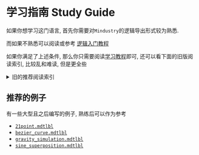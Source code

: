 # 学习指南 Study Guide
如果你想学习这门语言, 首先你需要对`Mindustry`的逻辑导出形式较为熟悉.

而如果不熟悉可以阅读或参考
[逻辑入门教程](https://github.com/A4-Tacks/learn-mindustry-logic)

如果你满足了上述条件, 那么你只需要阅读[学习教程](./learn.md)即可,
还可以看下面的旧版阅读索引, 比较乱和难读, 但是更全些

<details markdown='1'><summary>旧的推荐阅读索引</summary>

## 以下是推荐的阅读顺序 The following is the recommended reading order
> [`value.mdtlbl`](./value.mdtlbl)<br/>
> [`mult_line_string.mdtlbl`](./mult_line_string.mdtlbl)<br/>
> [`dexp.mdtlbl`](./dexp.mdtlbl)<br/>
> [`print.mdtlbl`](./print.mdtlbl)<br/>
> [`sets.mdtlbl`](./sets.mdtlbl)<br/>
> [`op.mdtlbl`](./op.mdtlbl)<br/>
> [`op_expr.mdtlbl`](./op_expr.mdtlbl)<br/>
> [`control.mdtlbl`](./control.mdtlbl)<br/>
> [`control_plus.mdtlbl`](./control_plus.mdtlbl)<br/>
> [`control_block.mdtlbl`](./control_block.mdtlbl)<br/>
> [`cmps.mdtlbl`](./cmps.mdtlbl)<br/>
> [`insert_sort.mdtlbl`](./insert_sort.mdtlbl)<br/>
> [`switch.mdtlbl`](./switch.mdtlbl)<br/>
> [`const.mdtlbl`](./const.mdtlbl)<br/>
> [`inline_block.mdtlbl`](./inline_block.mdtlbl)<br/>
> [`take.mdtlbl`](./take.mdtlbl)<br/>
> [`compiling_eval.mdtlbl`](./compiling_eval.mdtlbl)<br/>
> [`cmp_deps.mdtlbl`](./cmp_deps.mdtlbl)<br/>
> [`switch_append.mdtlbl`](./switch_append.mdtlbl)<br/>
> [`switch_catch.mdtlbl`](./switch_catch.mdtlbl)<br/>
> [`take2.mdtlbl`](./take2.mdtlbl)<br/>
> [`gswitch.mdtlbl`](./gswitch.mdtlbl)<br/>
> [`mul_takes_and_consts.mdtlbl`](./mul_takes_and_consts.mdtlbl)<br/>
> [`cmper.mdtlbl`](./cmper.mdtlbl)<br/>
> [`setres.mdtlbl`](./setres.mdtlbl)<br/>
> [`consted_dexp.mdtlbl`](./consted_dexp.mdtlbl)<br/>
> [`quick_dexp_take.mdtlbl`](./quick_dexp_take.mdtlbl)<br/>
> [`value_bind.mdtlbl`](./value_bind.mdtlbl)<br/>
> [`dexp_binder.mdtlbl`](./dexp_binder.mdtlbl)<br/>
> [`closured_value.mdtlbl`](./closured_value.mdtlbl)<br/>
> [`caller.mdtlbl`](./caller.mdtlbl)<br/>
> [`match.mdtlbl`](./match.mdtlbl)<br/>
> [`const_match.mdtlbl`](./const_match.mdtlbl)<br/>
> [`builtin_functions.mdtlbl`](./builtin_functions.mdtlbl)<br/>
> [`value_bind_ref.mdtlbl`](./value_bind_ref.mdtlbl)<br/>

如果没有列出那请在看完上述后自行观看, 顺序可以参考文件创建顺序.

同时也有一篇[参考手册](./reference.md), 可以共同观看.

> [!WARNING]
> 上述提到的[参考手册]编写版本已经是完全过时的, 初学或许可用,
> 进阶完全不能构成语言参考来使用
>
> 且上述提到的教程目录是由远古版本一步步迭代而来, 风格非常不适合学习,
> 如果有什么疑问建议直接在讨论中询问

</details>

## 推荐的例子
有一些大型且之后编写的例子, 熟练后可以作为参考

- [`21point.mdtlbl`](./21point.mdtlbl)<br/>
- [`bezier_curve.mdtlbl`](./bezier_curve.mdtlbl)<br/>
- [`gravity_simulation.mdtlbl`](./gravity_simulation.mdtlbl)<br/>
- [`sine_superposition.mdtlbl`](./sine_superposition.mdtlbl)<br/>
